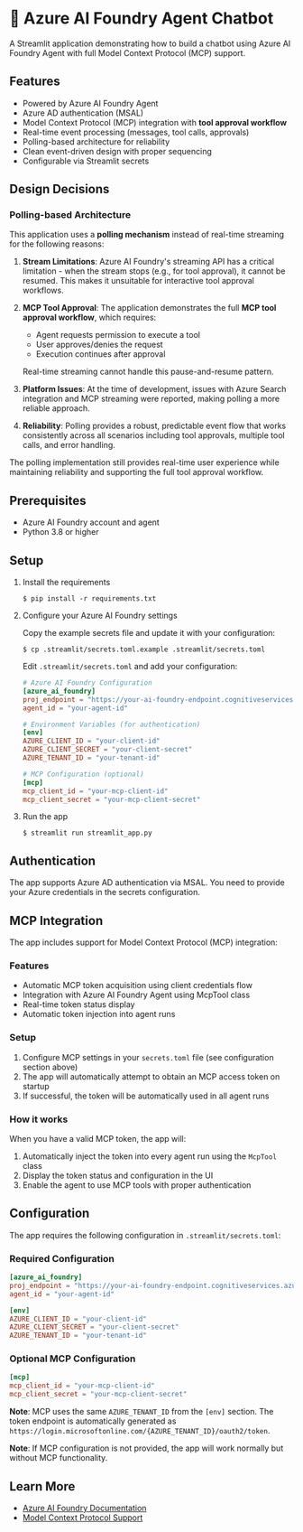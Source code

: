 # 🤖 Azure AI Foundry Agent Chatbot

A Streamlit application demonstrating how to build a chatbot using Azure AI Foundry Agent with full Model Context Protocol (MCP) support.

## Features

- Powered by Azure AI Foundry Agent
- Azure AD authentication (MSAL)
- Model Context Protocol (MCP) integration with **tool approval workflow**
- Real-time event processing (messages, tool calls, approvals)
- Polling-based architecture for reliability
- Clean event-driven design with proper sequencing
- Configurable via Streamlit secrets

## Design Decisions

### Polling-based Architecture

This application uses a **polling mechanism** instead of real-time streaming for the following reasons:

1. **Stream Limitations**: Azure AI Foundry's streaming API has a critical limitation - when the stream stops (e.g., for tool approval), it cannot be resumed. This makes it unsuitable for interactive tool approval workflows.

2. **MCP Tool Approval**: The application demonstrates the full **MCP tool approval workflow**, which requires:
   - Agent requests permission to execute a tool
   - User approves/denies the request
   - Execution continues after approval
   
   Real-time streaming cannot handle this pause-and-resume pattern.

3. **Platform Issues**: At the time of development, issues with Azure Search integration and MCP streaming were reported, making polling a more reliable approach.

4. **Reliability**: Polling provides a robust, predictable event flow that works consistently across all scenarios including tool approvals, multiple tool calls, and error handling.

The polling implementation still provides real-time user experience while maintaining reliability and supporting the full tool approval workflow.

## Prerequisites

- Azure AI Foundry account and agent
- Python 3.8 or higher

## Setup

1. Install the requirements

   ```
   $ pip install -r requirements.txt
   ```

2. Configure your Azure AI Foundry settings

   Copy the example secrets file and update it with your configuration:
   ```
   $ cp .streamlit/secrets.toml.example .streamlit/secrets.toml
   ```

   Edit `.streamlit/secrets.toml` and add your configuration:
   ```toml
   # Azure AI Foundry Configuration
   [azure_ai_foundry]
   proj_endpoint = "https://your-ai-foundry-endpoint.cognitiveservices.azure.com/"
   agent_id = "your-agent-id"

   # Environment Variables (for authentication)
   [env]
   AZURE_CLIENT_ID = "your-client-id"
   AZURE_CLIENT_SECRET = "your-client-secret"
   AZURE_TENANT_ID = "your-tenant-id"

   # MCP Configuration (optional)
   [mcp]
   mcp_client_id = "your-mcp-client-id"
   mcp_client_secret = "your-mcp-client-secret"
   ```

3. Run the app

   ```
   $ streamlit run streamlit_app.py
   ```

## Authentication

The app supports Azure AD authentication via MSAL. You need to provide your Azure credentials in the secrets configuration.

## MCP Integration

The app includes support for Model Context Protocol (MCP) integration:

### Features
- Automatic MCP token acquisition using client credentials flow
- Integration with Azure AI Foundry Agent using McpTool class
- Real-time token status display
- Automatic token injection into agent runs

### Setup
1. Configure MCP settings in your `secrets.toml` file (see configuration section above)
2. The app will automatically attempt to obtain an MCP access token on startup
3. If successful, the token will be automatically used in all agent runs

### How it works
When you have a valid MCP token, the app will:
1. Automatically inject the token into every agent run using the `McpTool` class
2. Display the token status and configuration in the UI
3. Enable the agent to use MCP tools with proper authentication

## Configuration

The app requires the following configuration in `.streamlit/secrets.toml`:

### Required Configuration
```toml
[azure_ai_foundry]
proj_endpoint = "https://your-ai-foundry-endpoint.cognitiveservices.azure.com/"
agent_id = "your-agent-id"

[env]
AZURE_CLIENT_ID = "your-client-id"
AZURE_CLIENT_SECRET = "your-client-secret"
AZURE_TENANT_ID = "your-tenant-id"
```

### Optional MCP Configuration
```toml
[mcp]
mcp_client_id = "your-mcp-client-id"
mcp_client_secret = "your-mcp-client-secret"
```

**Note**: MCP uses the same `AZURE_TENANT_ID` from the `[env]` section. The token endpoint is automatically generated as `https://login.microsoftonline.com/{AZURE_TENANT_ID}/oauth2/token`.

**Note**: If MCP configuration is not provided, the app will work normally but without MCP functionality.

## Learn More

- [Azure AI Foundry Documentation](https://learn.microsoft.com/en-us/azure/ai-foundry/)
- [Model Context Protocol Support](https://learn.microsoft.com/en-us/azure/ai-foundry/agents/how-to/tools/model-context-protocol)

